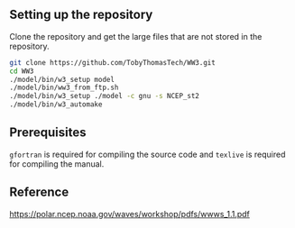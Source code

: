 ## Setting up the repository

Clone the repository and get the large files that are not stored in the repository.

```bash
git clone https://github.com/TobyThomasTech/WW3.git
cd WW3
./model/bin/w3_setup model
./model/bin/ww3_from_ftp.sh
./model/bin/w3_setup ./model -c gnu -s NCEP_st2
./model/bin/w3_automake
```



## Prerequisites

`gfortran` is required for compiling the source code and `texlive` is required for compiling the manual.



## Reference

https://polar.ncep.noaa.gov/waves/workshop/pdfs/wwws_1.1.pdf

